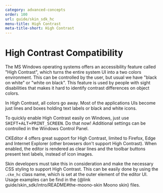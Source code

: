 ```yaml
---
category: advanced-concepts
order: 100
url: guide/skin_sdk_hc
menu-title: High Contrast
meta-title-short: High Contrast
---
```

<!--
Copyright (c) 2003-2021, CKSource - Frederico Knabben. All rights reserved.
For licensing, see LICENSE.md.
-->

# High Contrast Compatibility

The MS Windows operating systems offers an accessibility feature called "High Contrast", which turns the entire system UI into a two colors environment. This can be controlled by the user, but usual we have "black on white" or "white on black". This feature is used by people with sight disabilities that makes it hard to identify contrast differences on object colors.

In High Contrast, all colors go away. Most of the applications UIs become just lines and boxes holding text labels or black and white icons.

To quickly enable High Contrast easily on Windows, just use <kbd>SHIFT+ALT+PRINT_SCREEN</kbd>. Do that now! Additional settings can be controlled in the Windows Control Panel.

CKEditor 4 offers great support for High Contrast, limited to Firefox, Edge and Internet Explorer (other browsers don't support High Contrast). When enabled, the editor is rendered as clear lines and the toolbar buttons present text labels, instead of icon images.

Skin developers must take this in consideration and make the necessary CSS styling to support High Contrast. This can be easily done by using the `.cke_hc` class name, which is set at the outer element of the editor UI. Usage examples can be find in the {@link guide/skin_sdk/intro/README#the-moono-skin Moono skin} files.
